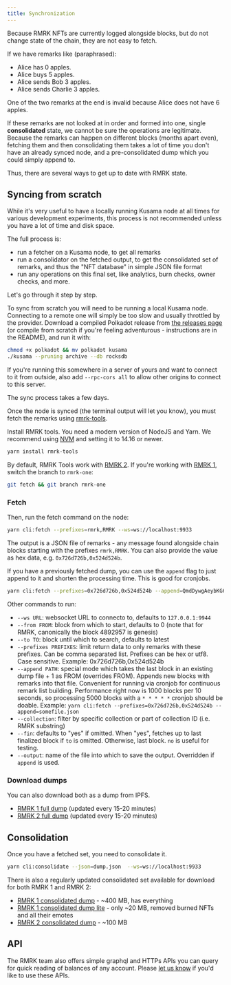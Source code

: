```yaml
---
title: Synchronization
---
```


Because RMRK NFTs are currently logged alongside blocks, but do not change state of the chain, they
are not easy to fetch.

If we have remarks like (paraphrased):

- Alice has 0 apples.
- Alice buys 5 apples.
- Alice sends Bob 3 apples.
- Alice sends Charlie 3 apples.

One of the two remarks at the end is invalid because Alice does not have 6 apples.

If these remarks are not looked at in order and formed into one, single **consolidated** state, we
cannot be sure the operations are legitimate. Because the remarks can happen on different blocks
(months apart even), fetching them and then consolidating them takes a lot of time you don't have an
already synced node, and a pre-consolidated dump which you could simply append to.

Thus, there are several ways to get up to date with RMRK state.

## Syncing from scratch

While it's very useful to have a locally running Kusama node at all times for various development
experiments, this process is not recommended unless you have a lot of time and disk space.

The full process is:

- run a fetcher on a Kusama node, to get all remarks
- run a consolidator on the fetched output, to get the consolidated set of remarks, and thus the
  "NFT database" in simple JSON file format
- run any operations on this final set, like analytics, burn checks, owner checks, and more.

Let's go through it step by step.

To sync from scratch you will need to be running a local Kusama node. Connecting to a remote one
will simply be too slow and usually throttled by the provider. Download a compiled Polkadot release
from [the releases page](https://github.com/paritytech/polkadot/releases) (or compile from scratch
if you're feeling adventurous - instructions are in the README), and run it with:

```bash
chmod +x polkadot && mv polkadot kusama
./kusama --pruning archive --db rocksdb
```

If you're running this somewhere in a server of yours and want to connect to it from outside, also
add `--rpc-cors all` to allow other origins to connect to this server.

The sync process takes a few days.

Once the node is synced (the terminal output will let you know), you must fetch the remarks using
[rmrk-tools](https://github.com/rmrk-team/rmrk-tools/).

Install RMRK tools. You need a modern version of NodeJS and Yarn. We recommend using
[NVM](https://github.com/nvm-sh/nvm) and setting it to 14.16 or newer.

```bash
yarn install rmrk-tools
```

By default, RMRK Tools work with [RMRK 2](/rmrk2.md). If you're working with [RMRK 1](/rmrk1.md), switch the branch to
`rmrk-one`:

```bash
git fetch && git branch rmrk-one
```

### Fetch

Then, run the fetch command on the node:

```bash
yarn cli:fetch --prefixes=rmrk,RMRK --ws=ws://localhost:9933
```

The output is a JSON file of remarks - any message found alongside chain blocks starting with the
prefixes `rmrk,RMRK`. You can also provide the value as hex data, e.g. `0x726d726b,0x524d524b`.

If you have a previously fetched dump, you can use the `append` flag to just append to it and
shorten the processing time. This is good for cronjobs.

```bash
yarn cli:fetch --prefixes=0x726d726b,0x524d524b --append=QmdDywgAeybKG6erv5tJmzzfADZs19aJQV1PoMDmff6jR5.json --ws=wss://node.rmrk.app --from=8000000 --to=9000000
```

Other commands to run:

- `--ws URL`: websocket URL to connecto to, defaults to `127.0.0.1:9944`
- `--from FROM`: block from which to start, defaults to 0 (note that for RMRK, canonically the block
  4892957 is genesis)
- `--to TO`: block until which to search, defaults to latest
- `--prefixes PREFIXES`: limit return data to only remarks with these prefixes. Can be comma
  separated list. Prefixes can be hex or utf8. Case sensitive. Example: 0x726d726b,0x524d524b
- `--append PATH`: special mode which takes the last block in an existing dump file + 1 as FROM
  (overrides FROM). Appends new blocks with remarks into that file. Convenient for running via
  cronjob for continuous remark list building. Performance right now is 1000 blocks per 10 seconds,
  so processing 5000 blocks with a `* * * * *` cronjob should be doable. Example:
  `yarn cli:fetch --prefixes=0x726d726b,0x524d524b --append=somefile.json`
- `--collection`: filter by specific collection or part of collection ID (i.e. RMRK substring)
- `--fin`: defaults to "yes" if omitted. When "yes", fetches up to last finalized block if `to` is
  omitted. Otherwise, last block. `no` is useful for testing.
- `--output`: name of the file into which to save the output. Overridden if `append` is used.

### Download dumps

You can also download both as a dump from IPFS.

- [RMRK 1 full dump](https://gateway.pinata.cloud/ipns/latestdump.rmrk.app) (updated every 15-20
  minutes)
- [RMRK 2 full dump](https://gateway.pinata.cloud/ipns/latest-rmrk2.rmrk.link) (updated every 15-20
  minutes)

## Consolidation

Once you have a fetched set, you need to consolidate it.

```bash
yarn cli:consolidate --json=dump.json  --ws=ws://localhost:9933
```

There is also a regularly updated consolidated set available for download for both RMRK 1 and RMRK
2:

- [RMRK 1 consolidated dump](https://gateway.pinata.cloud/ipns/precon-mkt.rmrk.app) - ~400 MB, has
  everything
- [RMRK 1 consolidated dump lite](https://gateway.pinata.cloud/ipns/precon-lite.rmrk.link) - only
  ~20 MB, removed burned NFTs and all their emotes
- [RMRK 2 consolidated dump](https://gateway.pinata.cloud/ipns/precon-rmrk2.rmrk.link) - ~100 MB

## API

The RMRK team also offers simple graphql and HTTPs APIs you can query for quick reading of balances
of any account. Please [let us know](https://t.me/rmrkimpl) if you'd like to use these APIs.
